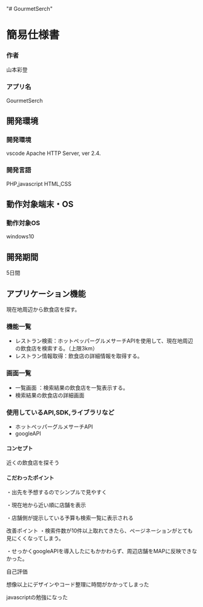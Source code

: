 "# GourmetSerch" 

# 簡易仕様書

### 作者
山本彩登

### アプリ名
GourmetSerch

## 開発環境
### 開発環境
vscode
Apache HTTP Server, ver 2.4.

### 開発言語
PHP,javascript
HTML,CSS

## 動作対象端末・OS
### 動作対象OS
windows10

## 開発期間
5日間

## アプリケーション機能

現在地周辺から飲食店を探す。

### 機能一覧
- レストラン検索：ホットペッパーグルメサーチAPIを使用して、現在地周辺の飲食店を検索する。（上限3km）
- レストラン情報取得：飲食店の詳細情報を取得する。


### 画面一覧
- 一覧画面 ：検索結果の飲食店を一覧表示する。
- 検索結果の飲食店の詳細画面

### 使用しているAPI,SDK,ライブラリなど
- ホットペッパーグルメサーチAPI
- googleAPI

#### コンセプト
近くの飲食店を探そう

#### こだわったポイント

・出先を予想するのでシンプルで見やすく

・現在地から近い順に店舗を表示

・店舗側が提示している予算も検索一覧に表示される


改善ポイント
・検索件数が10件以上取れてきたら、ページネーションがとても見にくくなってしまう。

・せっかくgoogleAPIを導入したにもかかわらず、周辺店舗をMAPに反映できなかった。

自己評価

想像以上にデザインやコード整理に時間がかかってしまった

javascriptの勉強になった

